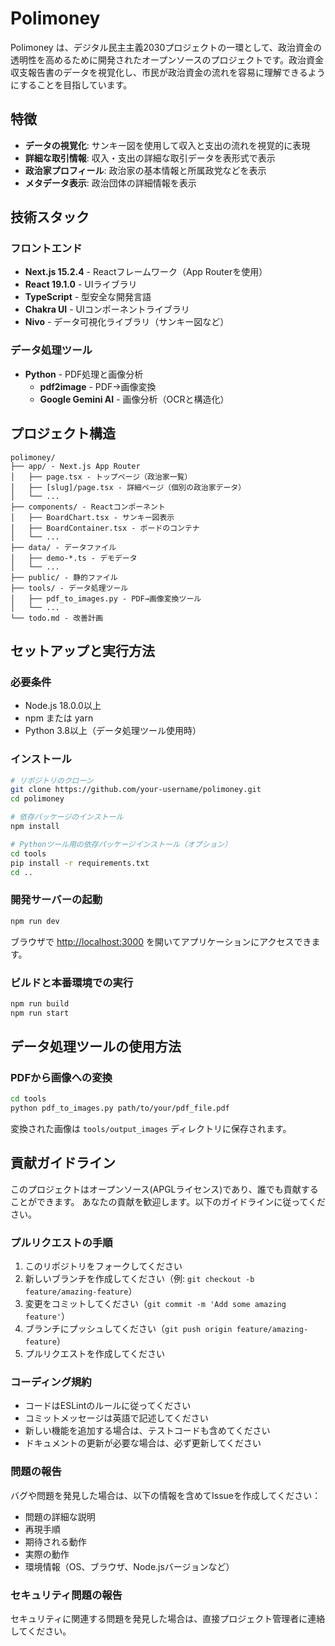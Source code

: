 # Polimoney

Polimoney は、デジタル民主主義2030プロジェクトの一環として、政治資金の透明性を高めるために開発されたオープンソースのプロジェクトです。政治資金収支報告書のデータを視覚化し、市民が政治資金の流れを容易に理解できるようにすることを目指しています。

## 特徴

- **データの視覚化**: サンキー図を使用して収入と支出の流れを視覚的に表現
- **詳細な取引情報**: 収入・支出の詳細な取引データを表形式で表示
- **政治家プロフィール**: 政治家の基本情報と所属政党などを表示
- **メタデータ表示**: 政治団体の詳細情報を表示

## 技術スタック

### フロントエンド
- **Next.js 15.2.4** - Reactフレームワーク（App Routerを使用）
- **React 19.1.0** - UIライブラリ
- **TypeScript** - 型安全な開発言語
- **Chakra UI** - UIコンポーネントライブラリ
- **Nivo** - データ可視化ライブラリ（サンキー図など）

### データ処理ツール
- **Python** - PDF処理と画像分析
  - **pdf2image** - PDF→画像変換
  - **Google Gemini AI** - 画像分析（OCRと構造化）

## プロジェクト構造

```
polimoney/
├── app/ - Next.js App Router
│   ├── page.tsx - トップページ（政治家一覧）
│   ├── [slug]/page.tsx - 詳細ページ（個別の政治家データ）
│   └── ...
├── components/ - Reactコンポーネント
│   ├── BoardChart.tsx - サンキー図表示
│   ├── BoardContainer.tsx - ボードのコンテナ
│   └── ...
├── data/ - データファイル
│   ├── demo-*.ts - デモデータ
│   └── ...
├── public/ - 静的ファイル
├── tools/ - データ処理ツール
│   ├── pdf_to_images.py - PDF→画像変換ツール
│   └── ...
└── todo.md - 改善計画
```

## セットアップと実行方法

### 必要条件
- Node.js 18.0.0以上
- npm または yarn
- Python 3.8以上（データ処理ツール使用時）

### インストール

```bash
# リポジトリのクローン
git clone https://github.com/your-username/polimoney.git
cd polimoney

# 依存パッケージのインストール
npm install

# Pythonツール用の依存パッケージインストール（オプション）
cd tools
pip install -r requirements.txt
cd ..
```

### 開発サーバーの起動

```bash
npm run dev
```

ブラウザで [http://localhost:3000](http://localhost:3000) を開いてアプリケーションにアクセスできます。

### ビルドと本番環境での実行

```bash
npm run build
npm run start
```

## データ処理ツールの使用方法

### PDFから画像への変換

```bash
cd tools
python pdf_to_images.py path/to/your/pdf_file.pdf
```

変換された画像は `tools/output_images` ディレクトリに保存されます。

## 貢献ガイドライン
このプロジェクトはオープンソース(APGLライセンス)であり、誰でも貢献することができます。
あなたの貢献を歓迎します。以下のガイドラインに従ってください。

### プルリクエストの手順

1. このリポジトリをフォークしてください
2. 新しいブランチを作成してください（例: `git checkout -b feature/amazing-feature`）
3. 変更をコミットしてください（`git commit -m 'Add some amazing feature'`）
4. ブランチにプッシュしてください（`git push origin feature/amazing-feature`）
5. プルリクエストを作成してください

### コーディング規約

- コードはESLintのルールに従ってください
- コミットメッセージは英語で記述してください
- 新しい機能を追加する場合は、テストコードも含めてください
- ドキュメントの更新が必要な場合は、必ず更新してください

### 問題の報告

バグや問題を発見した場合は、以下の情報を含めてIssueを作成してください：

- 問題の詳細な説明
- 再現手順
- 期待される動作
- 実際の動作
- 環境情報（OS、ブラウザ、Node.jsバージョンなど）

### セキュリティ問題の報告

セキュリティに関連する問題を発見した場合は、直接プロジェクト管理者に連絡してください。
